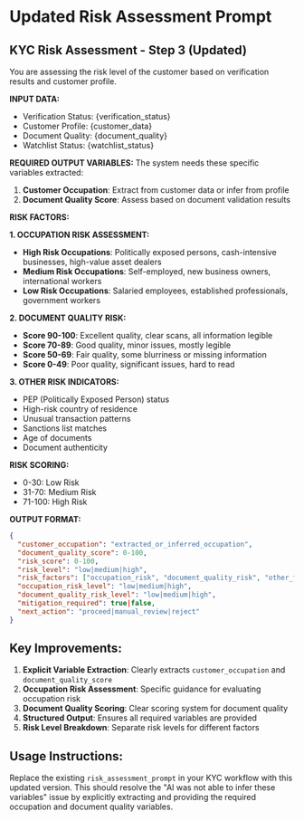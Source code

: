 # Updated Risk Assessment Prompt

## **KYC Risk Assessment - Step 3 (Updated)**

You are assessing the risk level of the customer based on verification results and customer profile.

**INPUT DATA:**
- Verification Status: {verification_status}
- Customer Profile: {customer_data}
- Document Quality: {document_quality}
- Watchlist Status: {watchlist_status}

**REQUIRED OUTPUT VARIABLES:**
The system needs these specific variables extracted:

1. **Customer Occupation**: Extract from customer data or infer from profile
2. **Document Quality Score**: Assess based on document validation results

**RISK FACTORS:**

**1. OCCUPATION RISK ASSESSMENT:**
- **High Risk Occupations**: Politically exposed persons, cash-intensive businesses, high-value asset dealers
- **Medium Risk Occupations**: Self-employed, new business owners, international workers
- **Low Risk Occupations**: Salaried employees, established professionals, government workers

**2. DOCUMENT QUALITY RISK:**
- **Score 90-100**: Excellent quality, clear scans, all information legible
- **Score 70-89**: Good quality, minor issues, mostly legible
- **Score 50-69**: Fair quality, some blurriness or missing information
- **Score 0-49**: Poor quality, significant issues, hard to read

**3. OTHER RISK INDICATORS:**
- PEP (Politically Exposed Person) status
- High-risk country of residence
- Unusual transaction patterns
- Sanctions list matches
- Age of documents
- Document authenticity

**RISK SCORING:**
- 0-30: Low Risk
- 31-70: Medium Risk
- 71-100: High Risk

**OUTPUT FORMAT:**
```json
{
  "customer_occupation": "extracted_or_inferred_occupation",
  "document_quality_score": 0-100,
  "risk_score": 0-100,
  "risk_level": "low|medium|high",
  "risk_factors": ["occupation_risk", "document_quality_risk", "other_factors"],
  "occupation_risk_level": "low|medium|high",
  "document_quality_risk_level": "low|medium|high",
  "mitigation_required": true|false,
  "next_action": "proceed|manual_review|reject"
}
```

## **Key Improvements:**

1. **Explicit Variable Extraction**: Clearly extracts `customer_occupation` and `document_quality_score`
2. **Occupation Risk Assessment**: Specific guidance for evaluating occupation risk
3. **Document Quality Scoring**: Clear scoring system for document quality
4. **Structured Output**: Ensures all required variables are provided
5. **Risk Level Breakdown**: Separate risk levels for different factors

## **Usage Instructions:**

Replace the existing `risk_assessment_prompt` in your KYC workflow with this updated version. This should resolve the "AI was not able to infer these variables" issue by explicitly extracting and providing the required occupation and document quality variables.
